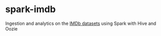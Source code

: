# spark-imdb
Ingestion and analytics on the [IMDb datasets](https://www.imdb.com/interfaces/) using Spark with Hive and Oozie
